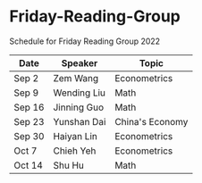 # Friday-Reading-Group
Schedule for Friday Reading Group 2022

|Date|Speaker|Topic|
|----|-------|-----|
Sep 2|Zem Wang|  Econometrics  |
Sep 9| Wending Liu| Math|
Sep 16| Jinning Guo| Math|
Sep 23| Yunshan Dai | China's Economy |
Sep 30| Haiyan Lin| Econometrics|
Oct 7|Chieh Yeh| Econometrics|
Oct 14|Shu Hu|Math|
